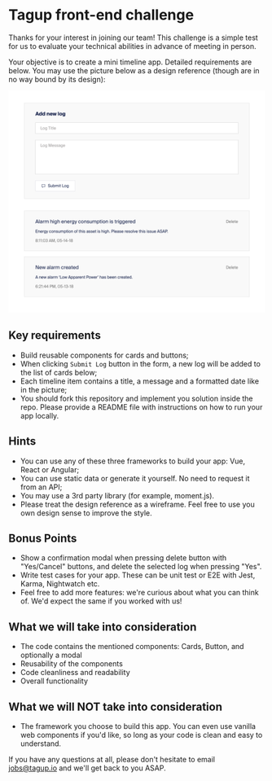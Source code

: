 # Tagup front-end challenge

Thanks for your interest in joining our team! This challenge is a simple test for us to evaluate your technical abilities in advance of meeting in person.

Your objective is to create a mini timeline app. Detailed requirements are below. You may use the picture below as a design reference (though are in no way bound by its design):

![design reference](./design-reference.png)

## Key requirements
- Build reusable components for cards and buttons;
- When clicking `Submit Log` button in the form, a new log will be added to the list of cards below;
- Each timeline item contains a title, a message and a formatted date like in the picture;
- You should fork this repository and implement you solution inside the repo. Please provide a README file with instructions on how to run your app locally.

## Hints
- You can use any of these three frameworks to build your app: Vue, React or Angular;
- You can use static data or generate it yourself. No need to request it from an API;
- You may use a 3rd party library (for example, moment.js).
- Please treat the design reference as a wireframe. Feel free to use you own design sense to improve the style.

## Bonus Points
- Show a confirmation modal when pressing delete button with "Yes/Cancel" buttons, and delete the selected log when pressing "Yes".
- Write test cases for your app. These can be unit test or E2E with Jest, Karma, Nightwatch etc.
- Feel free to add more features: we're curious about what you can think of. We'd expect the same if you worked with us!

## What we will take into consideration
- The code contains the mentioned components: Cards, Button, and optionally a modal
- Reusability of the components
- Code cleanliness and readability
- Overall functionality

## What we will NOT take into consideration
- The framework you choose to build this app. You can even use vanilla web components if you'd like, so long as your code is clean and easy to understand.

If you have any questions at all, please don't hesitate to email [jobs@tagup.io](mailto:jobs@tagup.io) and we'll get back to you ASAP.

